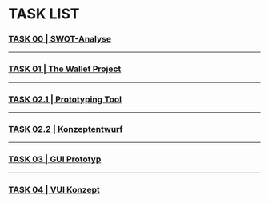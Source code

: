 # TASK LIST

### [TASK 00 | SWOT-Analyse](https://paradoxmike.github.io/IFD-SoSe20/task00_swot/)
---
### [TASK 01 | The Wallet Project](https://paradoxmike.github.io/IFD-SoSe20/task01_wallet/wallet_project.pdf)
---
### [TASK 02.1 | Prototyping Tool](https://paradoxmike.github.io/IFD-SoSe20/task02.1_figma/)
---
### [TASK 02.2 | Konzeptentwurf](https://paradoxmike.github.io/IFD-SoSe20/task02.2_scribble/)
---
### [TASK 03 | GUI Prototyp](https://paradoxmike.github.io/IFD-SoSe20/task03_gui/)
---
### [TASK 04 | VUI Konzept](https://paradoxmike.github.io/IFD-SoSe20/task04_vui-flow/)
